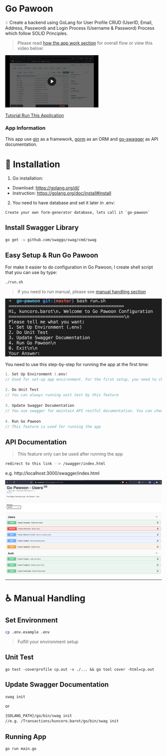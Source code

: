 # Go Pawoon

:bulb: Create a backend using GoLang for User Profile CRUD (UserID, Email, Address, Password) and Login Process (Username & Password) Process which follow SOLID Principles.

> Please read [how the app work section](###app-information) for overall flow or view this video below:

<a href="https://www.awesomescreenshot.com/video/4621611?key=ecadd9ebcff5a6a4b6284736e38e7b5c" target="_blank"> <img style="max-width:300px;" src="storage/assets/img/video.png"> <p>Tutorial Run This Application</p> </a>

### App Information
This app use [gin](https://github.com/gin-gonic/gin) as a framework, [gorm](https://gorm.io/index.html) as an ORM and [go-swagger](https://github.com/go-swagger/go-swagger) as API documentation.

# :page_facing_up: Installation

1. Go installation: 
- Download: https://golang.org/dl/
- Instruction: https://golang.org/doc/install#install

2. You need to have database and set it later in .env:
```
Create your own form-generator database, lets call it `go-pawoon`
```

## Install Swagger Library
```bash
go get -u github.com/swaggo/swag/cmd/swag
```

## Easy Setup & Run Go Pawoon
For make it easier to do configuration in Go Pawoon, I create shell script that you can use by type:
```bash
./run.sh
```

> If you need to run manual, please see [manual handling section](#wheelchair-manual-handling)

![Go Pawoon Configuration](storage/assets/img/run-sh.png)

You need to use this step-by-step for running the app at the first time:
```go
1. Set Up Environment (.env) 
// Used for set-up app environment. For the first setup, you need to change your environment detail. For more information about environment that you need to add, please contact developer.

2. Do Unit Test 
// You can always running unit test by this feature

3. Update Swagger Documentation 
// You use swagger for maintain API restful documentation. You can check it later after running app (4. Run Go Pawoon) and redirect to your app_link/swagger/index.html

4. Run Go Pawoon 
// This feature is used for running the app
```

## API Documentation
> This feature only can be used after running the app
```bash
redirect to this link --> /swagger/index.html
```
e.g. http://localhost:3000/swagger/index.html

![Go Pawoon Swagger Viewer](storage/assets/img/screenshot.png)

---

# :wheelchair: Manual Handling

## Set Environment
```bash
cp .env.example .env
```
> Fulfill your environment setup

## Unit Test
```
go test -coverprofile cp.out -v ./... && go tool cover -html=cp.out
```

## Update Swagger Documentation
```bash
swag init
```
or
```bash
{GOLANG_PATH}/go/bin/swag init 
//e.g. /Transactions/kuncoro.barot/go/bin/swag init
```

## Running App
```bash
go run main.go
```

